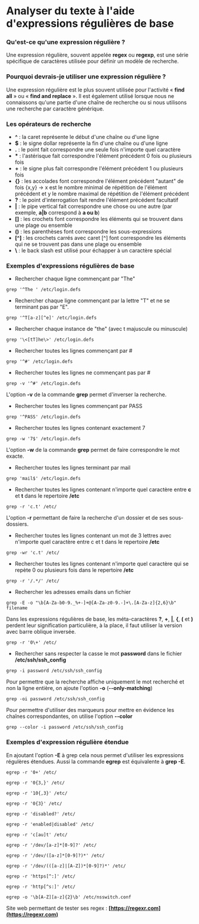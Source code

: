 # Analyser du texte à l'aide d'expressions régulières de base

### Qu'est-ce qu'une expression régulière ?

Une expression régulière, souvent appelée **regex** ou **regexp**, est une série spécifique de caractères utilisée pour définir un modèle de recherche.

### Pourquoi devrais-je utiliser une expression régulière ?

Une expression régulière est le plus souvent utilisée pour l'activité « **find all** » ou « **find and replace** ». Il est également utilisé lorsque nous ne connaissons qu'une partie d'une chaîne de recherche ou si nous utilisons une recherche par caractère générique.

### Les opérateurs de recherche

- **^**   : la caret représente le début d'une chaîne ou d'une ligne
- **$**   : le signe dollar représente la fin d'une chaîne ou d'une ligne
- **.**   : le point fait correspondre une seule fois n'importe quel caractère
- **\***  : l'astérisque fait correspondre l'élément précédent 0 fois ou plusieurs fois
- **+**   : le signe plus fait correspondre l'élément précédent 1 ou plusieurs fois
- **{}**  : les accolades font correspondre l'élément précédent "autant" de fois {x,y} -> x est le nombre minimal de répétition de l'élément précédent et y le nombre maximal de répétition de l'élément précédent
- **?**   : le point d'interrogation fait rendre l'élément précédent facultatif
- **|**   : le pipe vertical fait correspondre une chose ou une autre (par exemple, **a|b** correspond à **a ou b**)
- **[]**  : les crochets font correspondre les éléments qui se trouvent dans une plage ou ensemble
- **()**  : les parenthèses font correspondre les sous-expressions
- **[^]** : les crochets carrés avec caret [^] font correspondre les éléments qui ne se trouvent pas dans une plage ou ensemble
- **\\**  : le back slash est utilisé pour échapper à un caractère spécial

### Exemples d'expressions régulières de base

- Rechercher chaque ligne commençant par "The"

```
grep '^The ' /etc/login.defs
```

- Rechercher chaque ligne commençant par la lettre "T" et ne se terminant pas par "E".

```
grep '^T[a-z][^e]' /etc/login.defs
```

- Rechercher chaque instance de "the" (avec t majuscule ou minuscule)

```
grep '\<[tT]he\>' /etc/login.defs
```

- Rechercher toutes les lignes commençant par #

```
grep '^#' /etc/login.defs
```

- Rechercher toutes les lignes ne commençant pas par #

```
grep -v '^#' /etc/login.defs
```

L'option **-v** de la commande **grep** permet d'inverser la recherche.

- Rechercher toutes les lignes commençant par PASS

```
grep '^PASS' /etc/login.defs
```

- Rechercher toutes les lignes contenant exactement 7

```
grep -w '7$' /etc/login.defs
```

L'option **-w** de la commande **grep** permet de faire correspondre le mot exacte.

- Rechercher toutes les lignes terminant par mail

```
grep 'mail$' /etc/login.defs
```

- Rechercher toutes les lignes contenant n'importe quel caractère entre **c** et **t** dans le repertoire **/etc**

```
grep -r 'c.t' /etc/
```

L'option **-r** permettant de faire la recherche d'un dossier et de ses sous-dossiers.

- Rechercher toutes les lignes contenant un mot de 3 lettres avec n'importe quel caractère entre c et t dans le repertoire **/etc**

```
grep -wr 'c.t' /etc/
```

- Rechercher toutes les lignes contenant n'importe quel caractère qui se repète 0 ou plusieurs fois dans le repertoire **/etc**

```
grep -r '/.*/' /etc/
```

- Rechercher les adresses emails dans un fichier

```
grep -E -o "\b[A-Za-b0-9._%+-]+@[A-Za-z0-9.-]+\.[A-Za-z]{2,6}\b" filename
```

Dans les expressions régulières de base, les méta-caractères **?**, **+**, **|**, **{**, **(** et **)** perdent leur signification particulière, à la place, il faut utiliser la version avec barre oblique inversée.

```
grep -r '0\+' /etc/
```

- Rechercher sans respecter la casse le mot **password** dans le fichier **/etc/ssh/ssh_config**

```
grep -i password /etc/ssh/ssh_config
```

Pour permettre que la recherche affiche uniquement le mot recherché et non la ligne entière, on ajoute l'option **-o** (**--only-matching**)

```
grep -oi password /etc/ssh/ssh_config
```

Pour permettre d'utiliser des marqueurs pour mettre en évidence les chaînes correspondantes, on utilise l'option **--color**

```
grep --color -i password /etc/ssh/ssh_config
```

### Exemples d'expression régulière étendue

En ajoutant l'option **-E** à grep cela nous permet d'utiliser les expressions régulères étendues. Aussi la commande **egrep** est équivalente à **grep -E**.

```
egrep -r '0+' /etc/
```

```
egrep -r '0{3,}' /etc/
```

```
egrep -r '10{,3}' /etc/
```

```
egrep -r '0{3}' /etc/
```

```
egrep -r 'disabled?' /etc/
```

```
egrep -r 'enabled|disabled' /etc/
```

```
egrep -r 'c[au]t' /etc/
```

```
egrep -r '/dev/[a-z]*[0-9]?' /etc/
```

```
egrep -r '/dev/([a-z]*[0-9]?)*' /etc/
```

```
egrep -r '/dev/(([a-z]|[A-Z])*[0-9]?)*' /etc/
```

```
egrep -r 'https[^:]' /etc/
```

```
egrep -r 'http[^s:]' /etc/
```

```
egrep -o '\b[A-Z][a-z]{2}\b' /etc/nsswitch.conf
```

Site web permettant de tester ses regex : **[https://regexr.com](https://regexr.com)**